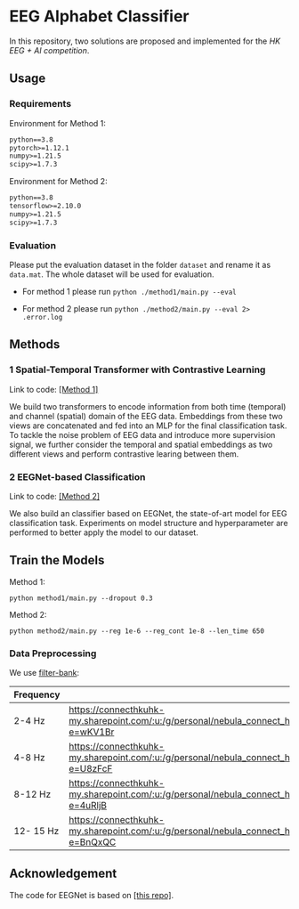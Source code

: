 # EEG Alphabet Classifier

In this repository, two solutions are proposed and implemented for the *HK EEG + AI competition*.

## Usage

### Requirements

Environment for Method 1:

```markdown
python==3.8
pytorch>=1.12.1
numpy>=1.21.5
scipy>=1.7.3
```

Environment for Method 2:

```markdown
python==3.8
tensorflow>=2.10.0
numpy>=1.21.5
scipy>=1.7.3
```

### Evaluation

Please put the evaluation dataset in the folder `dataset` and rename it as `data.mat`. The whole dataset will be used for evaluation.

- For method 1 please run `python ./method1/main.py --eval` 

- For method 2 please run `python ./method2/main.py --eval 2> .error.log`

## Methods

### 1 Spatial-Temporal Transformer with Contrastive Learning

Link to code: [[Method 1]](./method1/)

We build two transformers to encode information from both time (temporal) and channel (spatial) domain of the EEG data. Embeddings from these two views are concatenated and fed into an MLP for the final classification task. To tackle the noise problem of EEG data and introduce more supervision signal, we further consider the temporal and spatial embeddings as two different views and perform contrastive learing between them.

### 2 EEGNet-based Classification

Link to code: [[Method 2]](./method2/)

We also build an classifier based on EEGNet, the state-of-art model for EEG classification task. Experiments on model structure and hyperparameter are performed to better apply the model to our dataset.

## Train the Models

Method 1:

`python method1/main.py --dropout 0.3`

Method 2:

`python method2/main.py --reg 1e-6 --reg_cont 1e-8 --len_time 650` 

### Data Preprocessing

We use [filter-bank](https://github.com/HelloElwin/EEG/tree/main/preprocessing):

| Frequency | Link                                                         |
| --------- | ------------------------------------------------------------ |
| 2-4 Hz    | https://connecthkuhk-my.sharepoint.com/:u:/g/personal/nebula_connect_hku_hk/Ec9GC54t8pBEoGBzsDfoqLABZUPHyWpzyPUm1ZjYu5BLUQ?e=wKV1Br |
| 4-8 Hz    | https://connecthkuhk-my.sharepoint.com/:u:/g/personal/nebula_connect_hku_hk/EXFzzPKUFndEgDzWabPcFdUBA1B55v11hd2bkbcrpGhQGQ?e=U8zFcF |
| 8-12 Hz   | https://connecthkuhk-my.sharepoint.com/:u:/g/personal/nebula_connect_hku_hk/EVsLUCk_chZOlMm694SAyHEBHDzxQ0nlHi_UCK4llGwxwg?e=4uRljB |
| 12- 15 Hz | https://connecthkuhk-my.sharepoint.com/:u:/g/personal/nebula_connect_hku_hk/EWEnpqbNMxVBnth72JKjs5EBIYy49A-xKYYaPun_d4B_Kg?e=BnQxQC |


## Acknowledgement

The code for EEGNet is based on [[this repo]](https://github.com/vlawhern/arl-eegmodels).
